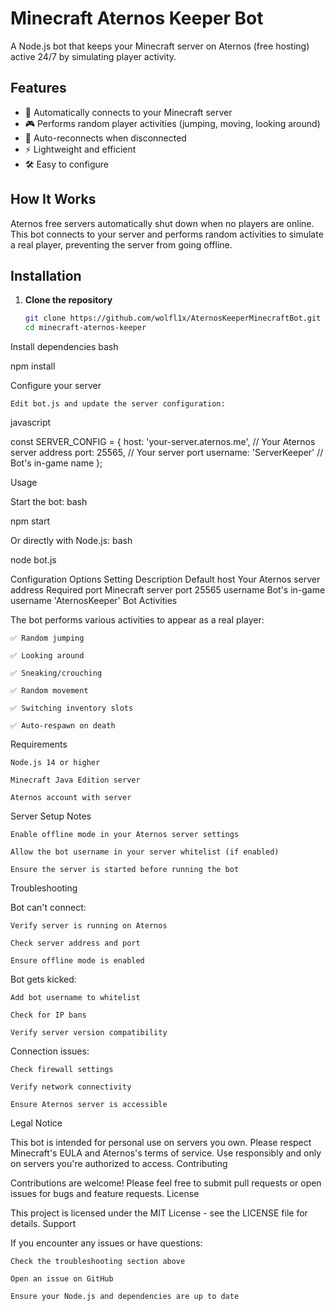 # Minecraft Aternos Keeper Bot

A Node.js bot that keeps your Minecraft server on Aternos (free hosting) active 24/7 by simulating player activity.

## Features

- 🤖 Automatically connects to your Minecraft server
- 🎮 Performs random player activities (jumping, moving, looking around)
- 🔄 Auto-reconnects when disconnected
- ⚡ Lightweight and efficient
- 🛠️ Easy to configure

## How It Works

Aternos free servers automatically shut down when no players are online. This bot connects to your server and performs random activities to simulate a real player, preventing the server from going offline.

## Installation

1. **Clone the repository**
   ```bash
   git clone https://github.com/wolfl1x/AternosKeeperMinecraftBot.git
   cd minecraft-aternos-keeper

Install dependencies
bash

npm install

Configure your server

    Edit bot.js and update the server configuration:

javascript

const SERVER_CONFIG = {
    host: 'your-server.aternos.me', // Your Aternos server address
    port: 25565,                    // Your server port
    username: 'ServerKeeper'        // Bot's in-game name
};

Usage

Start the bot:
bash

npm start

Or directly with Node.js:
bash

node bot.js

Configuration Options
Setting	Description	Default
host	Your Aternos server address	Required
port	Minecraft server port	25565
username	Bot's in-game username	'AternosKeeper'
Bot Activities

The bot performs various activities to appear as a real player:

    ✅ Random jumping

    ✅ Looking around

    ✅ Sneaking/crouching

    ✅ Random movement

    ✅ Switching inventory slots

    ✅ Auto-respawn on death

Requirements

    Node.js 14 or higher

    Minecraft Java Edition server

    Aternos account with server

Server Setup Notes

    Enable offline mode in your Aternos server settings

    Allow the bot username in your server whitelist (if enabled)

    Ensure the server is started before running the bot

Troubleshooting

Bot can't connect:

    Verify server is running on Aternos

    Check server address and port

    Ensure offline mode is enabled

Bot gets kicked:

    Add bot username to whitelist

    Check for IP bans

    Verify server version compatibility

Connection issues:

    Check firewall settings

    Verify network connectivity

    Ensure Aternos server is accessible

Legal Notice

This bot is intended for personal use on servers you own. Please respect Minecraft's EULA and Aternos's terms of service. Use responsibly and only on servers you're authorized to access.
Contributing

Contributions are welcome! Please feel free to submit pull requests or open issues for bugs and feature requests.
License

This project is licensed under the MIT License - see the LICENSE file for details.
Support

If you encounter any issues or have questions:

    Check the troubleshooting section above

    Open an issue on GitHub

    Ensure your Node.js and dependencies are up to date
